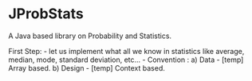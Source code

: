 # JProbStats
A Java based library on Probability and Statistics.

First Step:
	- let us implement what all we know in statistics like average, median, mode, standard deviation, etc...
	- Convention : 
		a) Data - [temp] Array based.
		b) Design - [temp] Context based.